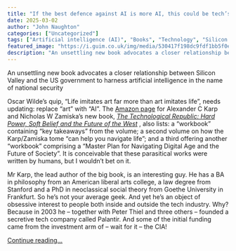 ```yaml
---
title: "If the best defence against AI is more AI, this could be tech’s Oppenheimer moment"
date: 2025-03-02
author: "John Naughton"
categories: ["Uncategorized"]
tags: ["Artificial intelligence (AI)", "Books", "Technology", "Silicon Valley", "Science"]
featured_image: "https://i.guim.co.uk/img/media/530417f198dc9fdf1bb5f0ea52a07a70d5dda7a7/1_0_4998_2999/master/4998.jpg?width=140&quality=85&auto=format&fit=max&s=1a5abfb0c108019c5ebcc2dab6bd6e20"
description: "An unsettling new book advocates a closer relationship between Silicon Valley and the US government to harness artificial intelligence in the name of national s..."
---
```


An unsettling new book advocates a closer relationship between Silicon Valley and the US government to harness artificial intelligence in the name of national security

Oscar Wilde’s quip, “Life imitates art far more than art imitates life”, needs updating: replace “art” with “AI”. The [Amazon page](https://www.amazon.co.uk/s?k=alexander+karp+technological+republic&crid=2EEXVZ105T2WM&sprefix=Alexander+Karp%2Caps%2C94&ref=nb_sb_ss_ts-doa-p_2_14) for Alexander C Karp and Nicholas W Zamiska’s new book, _[The Technological Republic: Hard Power, Soft Belief and the Future of the West](https://guardianbookshop.com/the-technological-republic-9781847928528/)_ , also lists: a “workbook” containing “key takeaways” from the volume; a second volume on how the Karp/Zamiska tome “can help you navigate life”; and a third offering another “workbook” comprising a “Master Plan for Navigating Digital Age and the Future of Society”. It is conceivable that these parasitical works were written by humans, but I wouldn’t bet on it.

Mr Karp, the lead author of the big book, is an interesting guy. He has a BA in philosophy from an American liberal arts college, a law degree from Stanford and a PhD in neoclassical social theory from Goethe University in Frankfurt. So he’s not your average geek. And yet he’s an object of obsessive interest to people both inside and outside the tech industry. Why? Because in 2003 he – together with Peter Thiel and three others – founded a secretive tech company called Palantir. And some of the initial funding came from the investment arm of – wait for it – the CIA!

[Continue reading...](https://www.theguardian.com/technology/2025/mar/02/ai-oppenheimer-moment-karp-zapiska-technological-republic)
